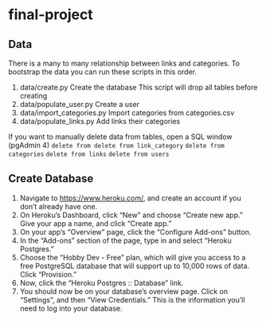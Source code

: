 # final-project

## Data
There is a many to many relationship between links and categories.  To bootstrap the data you can run these scripts in this order.
1. data/create.py  Create the database  This script will drop all tables before creating
2. data/populate_user.py  Create a user
3. data/import_categories.py  Import categories from categories.csv
4. data/populate_links.py Add links their categories

If you want to manually delete data from tables, open a SQL window (pgAdmin 4)
`delete from delete from link_category`
`delete from categories`
`delete from links`
`delete from users`



## Create Database
1. Navigate to https://www.heroku.com/, and create an account if you don’t already have one.
1. On Heroku’s Dashboard, click “New” and choose “Create new app.”
Give your app a name, and click “Create app.”
1. On your app’s “Overview” page, click the “Configure Add-ons” button.
1. In the “Add-ons” section of the page, type in and select “Heroku Postgres.”
1. Choose the “Hobby Dev - Free” plan, which will give you access to a free PostgreSQL database that will support up to 10,000 rows of data. Click “Provision.”
1. Now, click the “Heroku Postgres :: Database” link.
1. You should now be on your database’s overview page. Click on “Settings”, and then “View Credentials.” This is the information you’ll need to log into your database. 